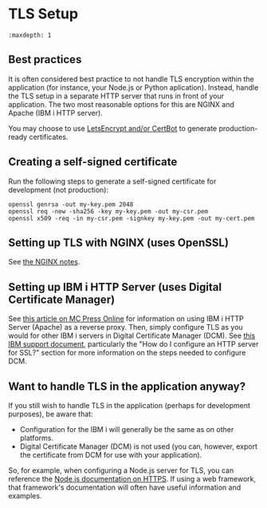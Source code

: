 # TLS Setup

```{toctree}
:maxdepth: 1
```

## Best practices

It is often considered best practice to not handle TLS encryption within the application (for
instance, your Node.js or Python aplication).
Instead, handle the TLS setup in a separate HTTP server that runs in front of your application.
The two most reasonable options for this are NGINX and Apache (IBM i HTTP server).

You may choose to use [LetsEncrypt and/or CertBot](../certbot.md) to generate production-ready
certificates.

## Creating a self-signed certificate

Run the following steps to generate a self-signed certificate for development (not production):

```openssl
openssl genrsa -out my-key.pem 2048
openssl req -new -sha256 -key my-key.pem -out my-csr.pem
openssl x509 -req -in my-csr.pem -signkey my-key.pem -out my-cert.pem
```

## Setting up TLS with NGINX (uses OpenSSL)

See [the NGINX notes](../nginx.md).

## Setting up IBM i HTTP Server (uses Digital Certificate Manager)

See [this article on MC Press Online](https://www.mcpressonline.com/operating-systems/ibm-i-os400-i5os/using-apache-as-a-reverse-proxy-on-ibm-i)
for information on using IBM i HTTP Server (Apache) as a reverse proxy. Then,
simply configure TLS as you would for other IBM i servers in Digital Certificate
Manager (DCM). See [this IBM support document](https://www.ibm.com/support/pages/digital-certificate-manager-dcm-frequently-asked-questions-and-common-tasks),
particularly the "How do I configure an HTTP server for SSL?" section for more information on
the steps needed to configure DCM.

## Want to handle TLS in the application anyway?

If you still wish to handle TLS in the application (perhaps for development purposes), be aware that:
- Configuration for the IBM i will generally be the same as on other platforms.
- Digital Certificate Manager (DCM) is not used (you can, however, export the certificate from DCM for
use with your application).

So, for example, when configuring a Node.js server for TLS, you can reference the
[Node.js documentation on HTTPS](https://nodejs.org/api/https.html). If using a web framework, that
framework's documentation will often have useful information and examples. 
